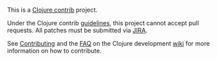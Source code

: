 This is a [Clojure contrib] project.

Under the Clojure contrib [guidelines], this project cannot accept
pull requests. All patches must be submitted via [JIRA].

See [Contributing] and the [FAQ] on the Clojure development [wiki] for
more information on how to contribute.

[Clojure contrib]: http://dev.clojure.org/display/doc/Clojure+Contrib
[Contributing]: http://dev.clojure.org/display/community/Contributing
[FAQ]: http://dev.clojure.org/display/community/Contributing+FAQ
[JIRA]: http://dev.clojure.org/jira/browse/TANAL
[guidelines]: http://dev.clojure.org/display/community/Guidelines+for+Clojure+Contrib+committers
[wiki]: http://dev.clojure.org/
